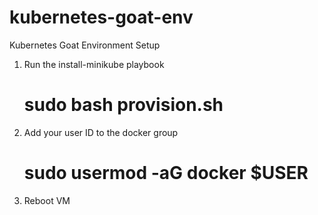 # kubernetes-goat-env
Kubernetes Goat Environment Setup

1. Run the install-minikube playbook
   # sudo bash provision.sh

2. Add your user ID to the docker group
   # sudo usermod -aG docker $USER 

3. Reboot VM
